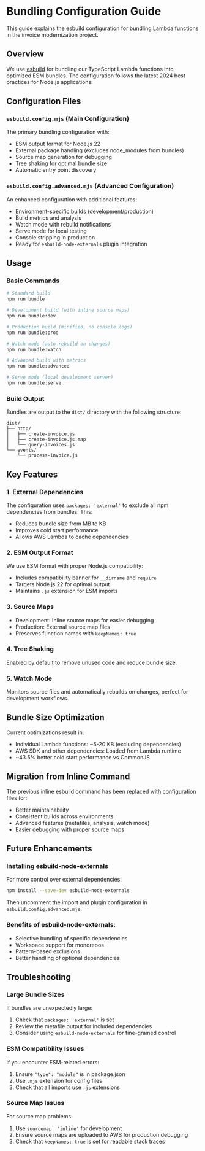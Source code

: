 # Bundling Configuration Guide

This guide explains the esbuild configuration for bundling Lambda functions in the invoice modernization project.

## Overview

We use [esbuild](https://esbuild.github.io/) for bundling our TypeScript Lambda functions into optimized ESM bundles. The configuration follows the latest 2024 best practices for Node.js applications.

## Configuration Files

### `esbuild.config.mjs` (Main Configuration)

The primary bundling configuration with:
- ESM output format for Node.js 22
- External package handling (excludes node_modules from bundles)
- Source map generation for debugging
- Tree shaking for optimal bundle size
- Automatic entry point discovery

### `esbuild.config.advanced.mjs` (Advanced Configuration)

An enhanced configuration with additional features:
- Environment-specific builds (development/production)
- Build metrics and analysis
- Watch mode with rebuild notifications
- Serve mode for local testing
- Console stripping in production
- Ready for `esbuild-node-externals` plugin integration

## Usage

### Basic Commands

```bash
# Standard build
npm run bundle

# Development build (with inline source maps)
npm run bundle:dev

# Production build (minified, no console logs)
npm run bundle:prod

# Watch mode (auto-rebuild on changes)
npm run bundle:watch

# Advanced build with metrics
npm run bundle:advanced

# Serve mode (local development server)
npm run bundle:serve
```

### Build Output

Bundles are output to the `dist/` directory with the following structure:
```
dist/
├── http/
│   ├── create-invoice.js
│   ├── create-invoice.js.map
│   └── query-invoices.js
└── events/
    └── process-invoice.js
```

## Key Features

### 1. External Dependencies

The configuration uses `packages: 'external'` to exclude all npm dependencies from bundles. This:
- Reduces bundle size from MB to KB
- Improves cold start performance
- Allows AWS Lambda to cache dependencies

### 2. ESM Output Format

We use ESM format with proper Node.js compatibility:
- Includes compatibility banner for `__dirname` and `require`
- Targets Node.js 22 for optimal output
- Maintains `.js` extension for ESM imports

### 3. Source Maps

- Development: Inline source maps for easier debugging
- Production: External source map files
- Preserves function names with `keepNames: true`

### 4. Tree Shaking

Enabled by default to remove unused code and reduce bundle size.

### 5. Watch Mode

Monitors source files and automatically rebuilds on changes, perfect for development workflows.

## Bundle Size Optimization

Current optimizations result in:
- Individual Lambda functions: ~5-20 KB (excluding dependencies)
- AWS SDK and other dependencies: Loaded from Lambda runtime
- ~43.5% better cold start performance vs CommonJS

## Migration from Inline Command

The previous inline esbuild command has been replaced with configuration files for:
- Better maintainability
- Consistent builds across environments
- Advanced features (metafiles, analysis, watch mode)
- Easier debugging with proper source maps

## Future Enhancements

### Installing esbuild-node-externals

For more control over external dependencies:

```bash
npm install --save-dev esbuild-node-externals
```

Then uncomment the import and plugin configuration in `esbuild.config.advanced.mjs`.

### Benefits of esbuild-node-externals:
- Selective bundling of specific dependencies
- Workspace support for monorepos
- Pattern-based exclusions
- Better handling of optional dependencies

## Troubleshooting

### Large Bundle Sizes

If bundles are unexpectedly large:
1. Check that `packages: 'external'` is set
2. Review the metafile output for included dependencies
3. Consider using `esbuild-node-externals` for fine-grained control

### ESM Compatibility Issues

If you encounter ESM-related errors:
1. Ensure `"type": "module"` is in package.json
2. Use `.mjs` extension for config files
3. Check that all imports use `.js` extensions

### Source Map Issues

For source map problems:
1. Use `sourcemap: 'inline'` for development
2. Ensure source maps are uploaded to AWS for production debugging
3. Check that `keepNames: true` is set for readable stack traces